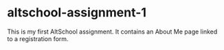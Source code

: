 # altschool-assignment-1
This is my first AltSchool assignment. It contains an About Me page linked to a registration form.
